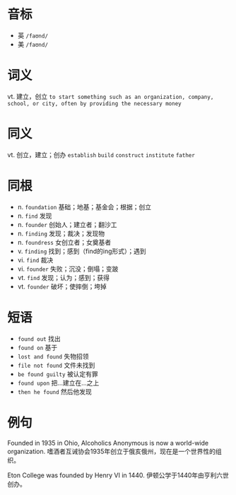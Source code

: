 # 音标

- 英 `/faʊnd/`
- 美 `/faʊnd/`

# 词义

vt. 建立，创立
`to start something such as an organization, company, school, or city, often by providing the necessary money`

# 同义

vt. 创立，建立；创办
`establish` `build` `construct` `institute` `father`

# 同根

- n. `foundation` 基础；地基；基金会；根据；创立
- n. `find` 发现
- n. `founder` 创始人；建立者；翻沙工
- n. `finding` 发现；裁决；发现物
- n. `foundress` 女创立者；女奠基者
- v. `finding` 找到；感到（find的ing形式）；遇到
- vi. `find` 裁决
- vi. `founder` 失败；沉没；倒塌；变跛
- vt. `find` 发现；认为；感到；获得
- vt. `founder` 破坏；使摔倒；垮掉

# 短语

- `found out` 找出
- `found on` 基于
- `lost and found` 失物招领
- `file not found` 文件未找到
- `be found guilty` 被认定有罪
- `found upon` 把...建立在...之上
- `then he found` 然后他发现

# 例句

Founded in 1935 in Ohio, Alcoholics Anonymous is now a world-wide organization.
嗜酒者互诫协会1935年创立于俄亥俄州，现在是一个世界性的组织。

Eton College was founded by Henry VI in 1440.
伊顿公学于1440年由亨利六世创办。


